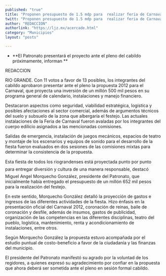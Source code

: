 ```yaml
---
published: "true"
title: "Proponen presupuesto de 1.5 mdp para  realizar feria de Carnaval en Río Grande"
twitt: "Proponen presupuesto de 1.5 mdp para  realizar feria de Carnaval en Río Grande"
author: "REDACCION"
authorlink: "https://ljz.mx/acercade.html"
category: "Municipios"
layout: "posts"

---
```


*   **El Patronato presentará el proyecto ante el pleno del cabildo próximamente, informan **


  REDACCION



  RIO GRANDE. Con 11 votos a favor de 13 posibles, los integrantes del cabildo aprobaron presentar ante el pleno la propuesta 2012 para el Carnaval, que proyecta una inversión de un millón 500 mil pesos en su programa general de calendario, instalaciones y manejo financiero.



  Destacaron aspectos como seguridad, viabilidad estratégica, logística y posibles afectaciones al sector comercial, además de argumentos técnicos del suelo y subsuelo de la zona que albergaría el festejo. Las actuales instalaciones de la Feria de Carnaval fueron avaladas por los integrantes del cuerpo edilicio asignados a las mencionadas comisiones.



  Salidas de emergencia, instalación de juegos mecánicos, espacios de teatro y montaje de los escenarios y equipos de sonido para el desarrollo de la fiesta fueron evaluados en dos sesiones de las comisiones mixtas para determinar la consistencia de la propuesta.



  Esta fiesta de todos los riograndenses está proyectada punto por punto para entregar diversión y cultura de una manera responsable, destacó Miguel Angel Morquecho González, presidente del Patronato, que inicialmente había entregado el presupuesto de un millón 652 mil pesos para la realización del festejo.



  En este sentido, Morquecho González detalló la proyección de gastos e ingresos de las diferentes actividades de la fiesta. Hizo énfasis en la presentación oficial del Carnaval 2012, coronación de reinas, baile de coronación y desfile, además de insumos, gastos de publicidad, organización de las competencias en las diferentes disciplinas, teatro del pueblo, logística, mantenimiento, renta y acondicionamiento de instalaciones, entre otros.



  Según Morquecho González la propuesta estuvo acompañada por el estudio puntual de costo-beneficio a favor de la ciudadanía y las finanzas del municipio.



  El presidente del Patronato manifestó su agrado por la voluntad de los regidores, a quienes expresó su agradecimiento por confiar en la propuesta que ahora deberá ser sometida ante el pleno en sesión formal cabildo.

